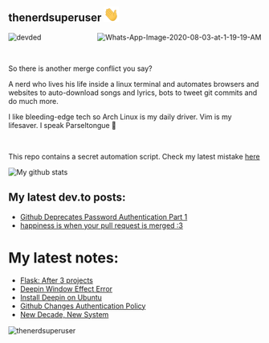 <h2> thenerdsuperuser <img src="https://raw.githubusercontent.com/ABSphreak/ABSphreak/master/gifs/Hi.gif" width="30px"></h2><img  align='right'  src="https://i.ibb.co/Z21fXsV/Whats-App-Image-2020-08-03-at-1-19-19-AM.jpg" alt="Whats-App-Image-2020-08-03-at-1-19-19-AM" border="0">

<p align="left"> <img src="https://komarev.com/ghpvc/?username=thenerdsuperuser" alt="devded" /></p>

<br/>

So there is another merge conflict you say?

A nerd who lives his life inside a linux terminal and automates browsers and websites to auto-download songs and lyrics, bots to tweet git commits and do much more.

I like bleeding-edge tech so Arch Linux is my daily driver. Vim is my lifesaver. I speak Parseltongue 🐍 

<br/>

This repo contains a secret automation script. Check my latest mistake [here](hash.md)   

![My github stats](https://github-readme-stats.vercel.app/api?username=thenerdsuperuser&count_private=true&show_icons=true&theme=radical&repo=nagini&show_owner=true)

## My latest dev.to posts: 

<!-- BLOG-POST-LIST:START -->
- [Github Deprecates Password Authentication Part 1](https://dev.to/thenerdsuperuser/github-deprecates-password-authentication-part-1-447g)
- [happiness is when your pull request is merged :3](https://dev.to/thenerdsuperuser/happiness-is-when-your-pull-request-is-merged-3-53k)
<!-- BLOG-POST-LIST:END -->

# My latest notes: 

<!-- NOTES:START -->
- [Flask: After 3 projects](https://notes.thenerdsuperuser.xyz//whats-poppin/)
- [Deepin Window Effect Error](https://notes.thenerdsuperuser.xyz//deepin-window-effect/)
- [Install Deepin on Ubuntu](https://notes.thenerdsuperuser.xyz//install-deepin/)
- [Github Changes Authentication Policy](https://notes.thenerdsuperuser.xyz//ssh-auth/)
- [New Decade, New System](https://notes.thenerdsuperuser.xyz//new-decade-new-system/)
<!-- NOTES:END -->


<p><img align="center" src="https://github-readme-streak-stats.herokuapp.com/?user=thenerdsuperuser&" alt="thenerdsuperuser" /></p>
